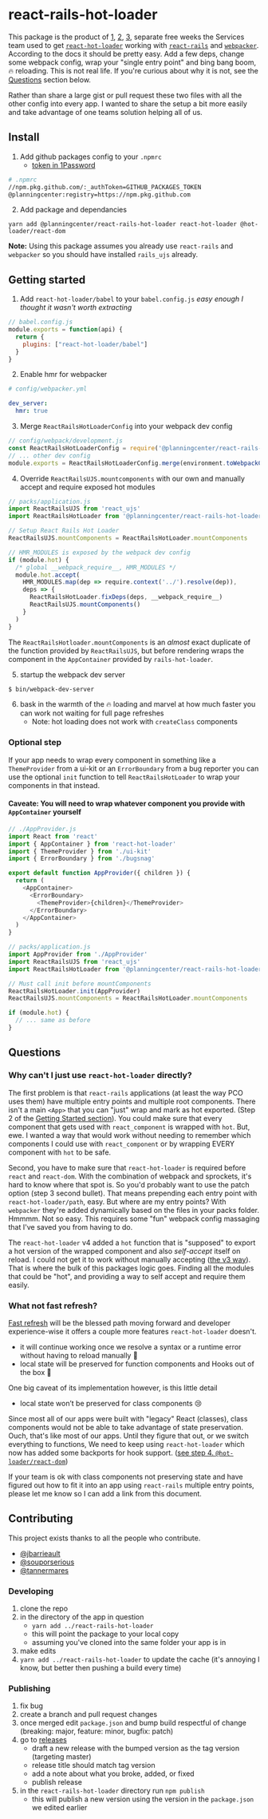 # react-rails-hot-loader
This package is the product of [1](https://github.com/ministrycentered/services/pull/5681), [2](https://github.com/ministrycentered/services/pull/6868), [3](https://github.com/ministrycentered/services/pull/9363), separate free weeks the Services team used to get [`react-hot-loader`](https://github.com/gaearon/react-hot-loader) working with [`react-rails`](https://github.com/reactjs/react-rails) and [`webpacker`](https://github.com/rails/webpacker). According to the docs it should be pretty easy. Add a few deps, change some webpack config, wrap your "single entry point" and bing bang boom, 🔥 reloading. This is not real life. If you're curious about why it is not, see the [Questions](https://github.com/planningcenter/react-rails-hot-loader#questions) section below.

Rather than share a large gist or pull request these two files with all the other config into every app. I wanted to share the setup a bit more easily and take advantage of one teams solution helping all of us.

## Install
1. Add github packages config to your `.npmrc` 
    * [token in 1Password](https://start.1password.com/open/i?a=XIRT2RIZJJBMBAVOUV4EYM7TZM&v=3bylhkfvz6uet4ahsqv56w3y2a&i=gyasewk63vbffn6fwzizxri3ei&h=planningcenter.1password.com)
``` bash
# .npmrc
//npm.pkg.github.com/:_authToken=GITHUB_PACKAGES_TOKEN
@planningcenter:registry=https://npm.pkg.github.com
```
2. Add package and dependancies
```
yarn add @planningcenter/react-rails-hot-loader react-hot-loader @hot-loader/react-dom 
```

**Note:** Using this package assumes you already use `react-rails` and `webpacker` so you should have installed `rails_ujs` already.

## Getting started
1. Add `react-hot-loader/babel` to your `babel.config.js` _easy enough I thought it wasn't worth extracting_
``` javascript
// babel.config.js
module.exports = function(api) {
  return {
    plugins: ["react-hot-loader/babel"]
  }
}
```

2. Enable hmr for webpacker
``` yml
# config/webpacker.yml

dev_server:
  hmr: true
```

3. Merge `ReactRailsHotLoaderConfig` into your webpack dev config
``` javascript
// config/webpack/development.js
const ReactRailsHotLoaderConfig = require('@planningcenter/react-rails-hot-loader/config')
// ... other dev config
module.exports = ReactRailsHotLoaderConfig.merge(environment.toWebpackConfig())
```

4. Override `ReactRailsUJS.mountcomponents` with our own and manually accept and require exposed hot modules
``` javascript
// packs/application.js
import ReactRailsUJS from 'react_ujs'
import ReactRailsHotLoader from '@planningcenter/react-rails-hot-loader'

// Setup React Rails Hot Loader
ReactRailsUJS.mountComponents = ReactRailsHotLoader.mountComponents

// HMR_MODULES is exposed by the webpack dev config
if (module.hot) {
  /* global __webpack_require__, HMR_MODULES */
  module.hot.accept(
    HMR_MODULES.map(dep => require.context('../').resolve(dep)),
    deps => {
      ReactRailsHotLoader.fixDeps(deps, __webpack_require__)
      ReactRailsUJS.mountComponents()
    }
  )
}
```
The `ReactRailsHotloader.mountComponents` is an _almost_ exact duplicate of the function provided by `ReactRailsUJS`, but before rendering wraps the component in the `AppContainer` provided by `rails-hot-loader`.

5. startup the webpack dev server
``` bash
$ bin/webpack-dev-server
```
6. bask in the warmth of the 🔥 loading and marvel at how much faster you can work not waiting for full page refreshes
    * Note: hot loading does not work with `createClass` components

### Optional step
If your app needs to wrap every component in something like a `ThemeProvider` from a ui-kit or an `ErrorBoundary` from a bug reporter you can use the optional `init` function to tell `ReactRailsHotLoader` to wrap your components in that instead.
#### Caveate: You will need to wrap whatever component you provide with `AppContainer` yourself
``` javascript
// ./AppProvider.js
import React from 'react'
import { AppContainer } from 'react-hot-loader'
import { ThemeProvider } from './ui-kit'
import { ErrorBoundary } from './bugsnag'

export default function AppProvider({ children }) {
  return (
    <AppContainer>
      <ErrorBoundary>
        <ThemeProvider>{children}</ThemeProvider>
      </ErrorBoundary>
    </AppContainer>
  )
}
```

``` javascript
// packs/application.js
import AppProvider from './AppProvider'
import ReactRailsUJS from 'react_ujs'
import ReactRailsHotLoader from '@planningcenter/react-rails-hot-loader'

// Must call init before mountComponents
ReactRailsHotLoader.init(AppProvider)
ReactRailsUJS.mountComponents = ReactRailsHotLoader.mountComponents

if (module.hot) {
  // ... same as before
}
```

## Questions
### Why can't I just use `react-hot-loader` directly?
The first problem is that `react-rails` applications (at least the way PCO uses them) have multiple entry points and multiple root components. There isn't a main `<App>` that you can "just" wrap and mark as hot exported. (Step 2 of the [Getting Started section](https://github.com/gaearon/react-hot-loader#getting-started)). You could make sure that every component that gets used with `react_component` is wrapped with `hot`. But, ewe. I wanted a way that would work without needing to remember which components I could use with `react_component` or by wrapping EVERY component with `hot` to be safe.

Second, you have to make sure that `react-hot-loader` is required before `react` and `react-dom`. With the combination of webpack and sprockets, it's hard to know where that spot is. So you'd probably want to use the patch option (step 3 second bullet). That means prepending each entry point with `react-hot-loader/path`, easy. But where are my entry points? With `webpacker` they're added dynamically based on the files in your packs folder. Hmmmm. Not so easy. This requires some "fun" webpack config massaging that I've saved you from having to do.

The `react-hot-loader` v4 added a `hot` function that is "supposed" to export a hot version of the wrapped component and also _self-accept_ itself on reload. I could not get it to work without manually accepting ([the v3 way](https://github.com/gaearon/react-hot-loader#appcontainer-vs-hot)). That is where the bulk of this packages logic goes. Finding all the modules that could be "hot", and providing a way to self accept and require them easily.

### What not fast refresh?
[Fast refresh](https://mariosfakiolas.com/blog/what-the-heck-is-react-fast-refresh) will be the blessed path moving forward and developer experience-wise it offers a couple more features `react-hot-loader` doesn't.
* it will continue working once we resolve a syntax or a runtime error without having to reload manually 💖
* local state will be preserved for function components and Hooks out of the box 🍬

One big caveat of its implementation however, is this little detail
* local state won’t be preserved for class components 😢

Since most all of our apps were built with "legacy" React (classes), class components would not be able to take advantage of state preservation. Ouch, that's like most of our apps. Until they figure that out, or we switch everything to functions, We need to keep using `react-hot-loader` which now has added some backports for hook support. ([see step 4. `@hot-loader/react-dom`](https://github.com/gaearon/react-hot-loader#getting-started))

If your team is ok with class components not preserving state and have figured out how to fit it into an app using `react-rails` multiple entry points, please let me know so I can add a link from this document.

## Contributing
This project exists thanks to all the people who contribute.
* [@jbarrieault](https://github.com/jbarrieault)
* [@souporserious](https://github.com/souporserious)
* [@tannermares](https://github.com/tannermares)
### Developing 
1. clone the repo
2. in the directory of the app in question
    * `yarn add ../react-rails-hot-loader`
    * this will point the package to your local copy
    * assuming you've cloned into the same folder your app is in
4. make edits
5. `yarn add ../react-rails-hot-loader` to update the cache (it's annoying I know, but better then pushing a build every time)

### Publishing
1. fix bug
2. create a branch and pull request changes
3. once merged edit `package.json` and bump build respectful of change (breaking: major, feature: minor, bugfix: patch)
4. go to [releases](https://github.com/planningcenter/react-rails-hot-loader/releases)
    * draft a new release with the bumped version as the tag version (targeting master)
    * release title should match tag version
    * add a note about what you broke, added, or fixed
    * publish release
5. in the `react-rails-hot-loader` directory run `npm publish`
    * this will publish a new version using the version in the `package.json` we edited earlier
